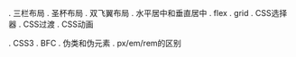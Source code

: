 
. 三栏布局
. 圣杯布局
. 双飞翼布局
. 水平居中和垂直居中
. flex
. grid
. CSS选择器
. CSS过渡
. CSS动画

. CSS3
. BFC
. 伪类和伪元素
. px/em/rem的区别